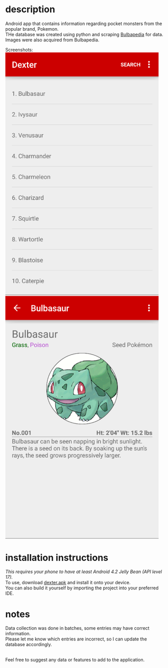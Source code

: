 <h1>description</h1>
Android app that contains information regarding pocket monsters from the popular brand, Pokemon.<br>
THe database was created using python and scraping <a href="http://bulbapedia.bulbagarden.net/">Bulbapedia</a> for data.<br>
Images were also acquired from Bulbapedia.<br>

Screenshots:<br>
<img src="screenshots/default.png" alt="default" width="480px"/><br>
<img src="screenshots/details.png" alt="details" width="480px"/><br>

<h1>installation instructions</h1>
<em>This requires your phone to have at least Android 4.2 Jelly Bean (API level 17).</em><br>
To use, download <a href="https://github.com/JotraN/dexter/raw/master/dexter.apk">dexter.apk</a> and install it onto your device.<br>
You can also build it yourself by importing the project into your preferred IDE.<br>

<h1>notes</h1>
Data collection was done in batches, some entries may have correct information.<br>
Please let me know which entries are incorrect, so I can update the database accordingly.<br><br>

Feel free to suggest any data or features to add to the application.
